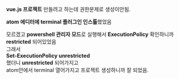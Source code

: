 **vue.js 프로젝트** 만들려고 하는데 권한문제로 생성이안됨.

**atom 에디터에 terminal 플러그인 인스톨**했었음

모르겠고 **powershell 관리자 모드**로 실행해서 **ExecutionPolicy** 확인하니까  
**restricted** 되어있었음  
그래서  
**Set-ExecutionPolicy unrestricted**  
했더니 **unrestricted** 되어가지고  
atom안에서 terminal 열어가지고 프로젝트 생성하니까 잘 되었음.
